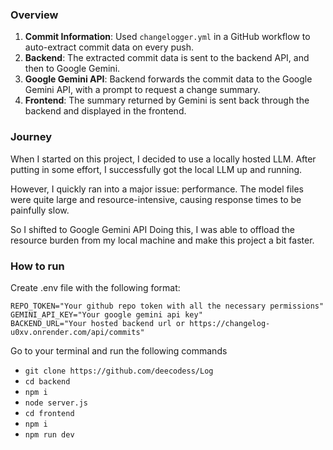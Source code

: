 ### Overview 

1. **Commit Information**: Used `changelogger.yml` in a GitHub workflow to auto-extract commit data on every push.
2. **Backend**: The extracted commit data is sent to the backend API, and then to Google Gemini.
3. **Google Gemini API**: Backend forwards the commit data to the Google Gemini API, with a prompt to request a change summary.
4. **Frontend**: The summary returned by Gemini is sent back through the backend and displayed in the frontend.



### Journey
When I started on this project, I decided to use a locally hosted LLM. After putting in some effort, I successfully got the local LLM up and running.

However, I quickly ran into a major issue: performance. The model files were quite large and resource-intensive, causing response times to be painfully slow. 

So I shifted to Google Gemini API
Doing this, I was able to offload the resource burden from my local machine and make this project a bit faster.


### How to run
Create .env file with the following format:
```
REPO_TOKEN="Your github repo token with all the necessary permissions"
GEMINI_API_KEY="Your google gemini api key"
BACKEND_URL="Your hosted backend url or https://changelog-u0xv.onrender.com/api/commits"
```
Go to your terminal and run the following commands
- ```git clone https://github.com/deecodess/Log ```
- ```cd backend```
- ```npm i```
- ```node server.js```
- ```cd frontend```
- ```npm i```
- ```npm run dev```

